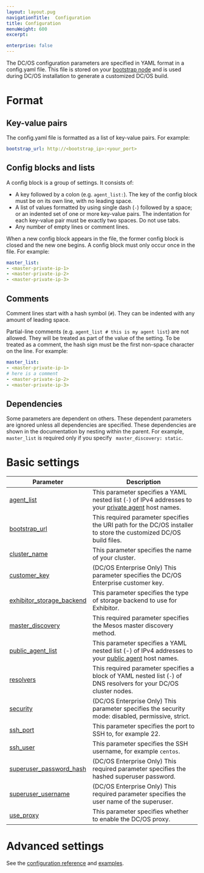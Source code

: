 ```yaml
---
layout: layout.pug
navigationTitle:  Configuration
title: Configuration
menuWeight: 600
excerpt:

enterprise: false
---
```


<!-- This source repo for this topic is https://github.com/dcos/dcos-docs -->


The DC/OS configuration parameters are specified in YAML format in a config.yaml file. This file is stored on your [bootstrap node](/1.9/installing/custom/system-requirements/#bootstrap-node) and is used during DC/OS installation to generate a customized DC/OS build.

# Format

## Key-value pairs
The config.yaml file is formatted as a list of key-value pairs. For example:

```yaml
bootstrap_url: http://<bootstrap_ip>:<your_port>
```

## Config blocks and lists
A config block is a group of settings. It consists of:

- A key followed by a colon (e.g. `agent_list:`). The key of the config block must be on its own line, with no leading space.
- A list of values formatted by using single dash (`-`) followed by a space; or an indented set of one or more key-value pairs. The indentation for each key-value pair must be exactly two spaces. Do not use tabs.
- Any number of empty lines or comment lines.

When a new config block appears in the file, the former config block is closed and the new one begins. A config block must only occur once in the file. For example:

```yaml
master_list:
- <master-private-ip-1>
- <master-private-ip-2>
- <master-private-ip-3>
```

## Comments
Comment lines start with a hash symbol (`#`). They can be indented with any amount of leading space.

Partial-line comments (e.g. `agent_list # this is my agent list`) are not allowed. They will be treated as part of the value of the setting. To be treated as a comment, the hash sign must be the first non-space character on the line. For example:

```yaml
master_list:
- <master-private-ip-1>
# here is a comment
- <master-private-ip-2>
- <master-private-ip-3>
```

## Dependencies
Some parameters are dependent on others. These dependent parameters are ignored unless all dependencies are specified. These dependencies are shown in the documentation by nesting within the parent. For example, `master_list` is required only if you specify ` master_discovery: static`.

# Basic settings

| Parameter                              | Description                                                                                                                                               |
|----------------------------------------|-----------------------------------------------------------------------------------------------------------------------------------------------------------|
| [agent_list](/1.9/installing/custom/configuration/configuration-parameters/#agent-list)      | This parameter specifies a YAML nested list (`-`) of IPv4 addresses to your [private agent](/1.9/overview/concepts/#private-agent-node) host names.                  |
| [bootstrap_url](/1.9/installing/custom/configuration/configuration-parameters/#bootstrap-url)                          | This required parameter specifies the URI path for the DC/OS installer to store the customized DC/OS build files.                                         |
| [cluster_name](/1.9/installing/custom/configuration/configuration-parameters/#cluster-name)                           | This parameter specifies the name of your cluster.    |
| [customer_key](/1.9/installing/custom/configuration/configuration-parameters/#customer-key)                  | (DC/OS Enterprise Only) This parameter specifies the DC/OS Enterprise customer key.   |
| [exhibitor_storage_backend](/1.9/installing/custom/configuration/configuration-parameters/#exhibitor-storage-backend)         | This parameter specifies the type of storage backend to use for Exhibitor.          |
| [master_discovery](/1.9/installing/custom/configuration/configuration-parameters/#master-discovery)                          | This required parameter specifies the Mesos master discovery method.         |
| [public_agent_list](/1.9/installing/custom/configuration/configuration-parameters/#public-agent-list)       | This parameter specifies a YAML nested list (-) of IPv4 addresses to your [public agent](/1.9/overview/concepts/#public-agent-node) host names.    |
| [resolvers](/1.9/installing/custom/configuration/configuration-parameters/#resolvers)       | This required parameter specifies a block of YAML nested list (`-`) of DNS resolvers for your DC/OS cluster nodes.   |
| [security](/1.9/installing/custom/configuration/configuration-parameters/#security-enterprise-dcos-only)                           | (DC/OS Enterprise Only) This parameter specifies the security mode: disabled, permissive, strict.  |
| [ssh_port](/1.9/installing/custom/configuration/configuration-parameters/#ssh-port)                           | This parameter specifies the port to SSH to, for example 22.          |
| [ssh_user](/1.9/installing/custom/configuration/configuration-parameters/#ssh-user)                           | This parameter specifies the SSH username, for example `centos`.     |
| [superuser_password_hash](/1.9/installing/custom/configuration/configuration-parameters/#superuser-password-hash)            | (DC/OS Enterprise Only) This required parameter specifies the hashed superuser password.      |
| [superuser_username](/1.9/installing/custom/configuration/configuration-parameters/#superuser-username)               | (DC/OS Enterprise Only) This required parameter specifies the user name of the superuser.    |
| [use_proxy](/1.9/installing/custom/configuration/configuration-parameters/#use-proxy)        | This parameter specifies whether to enable the DC/OS proxy.     |


# Advanced settings

See the [configuration reference](/1.9/installing/custom/configuration/configuration-parameters/) and [examples](/1.9/installing/custom/configuration/examples/).
